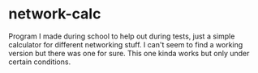# network-calc
Program I made during school to help out during tests, just a simple calculator for different networking stuff.
I can't seem to find a working version but there was one for sure. This one kinda works but only under certain conditions.
